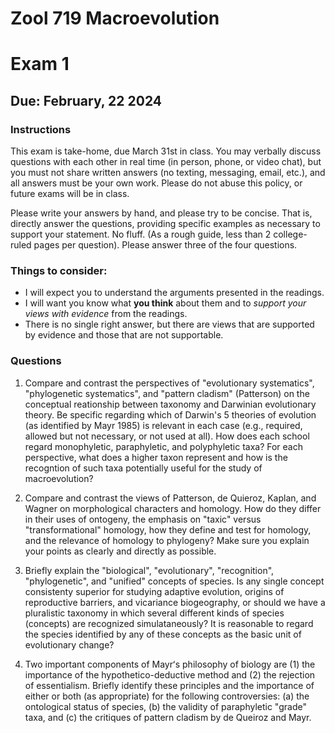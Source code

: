 # Zool 719 Macroevolution
# Exam 1
## Due: February, 22 2024

### Instructions  
This exam is take-home, due March 31st in class. You may verbally discuss questions with each other in real time (in person, phone, or video chat), but you must not share written answers (no texting, messaging, email, etc.), and all answers must be your own work. Please do not abuse this policy, or future exams will be in class.  

Please write your answers by hand, and please try to be concise. That is, directly answer the questions, providing specific examples as necessary to support your statement. No fluff. (As a rough guide, less than 2 college-ruled pages per question). Please answer three of the four questions.  

### Things to consider: 
* I will expect you to understand the arguments presented in the readings.
* I will want you know what **you think** about them and to _support your views with evidence_ from the readings.
* There is no single right answer, but there are views that are supported by evidence and those that are not supportable. 

### Questions  
1. Compare and contrast the perspectives of "evolutionary systematics", "phylogenetic systematics", and "pattern cladism" (Patterson) on the conceptual reationship between taxonomy and Darwinian evolutionary theory. Be specific regarding which of Darwin's 5 theories of evolution (as identified by Mayr 1985) is relevant in each case (e.g., required, allowed but not necessary, or not used at all). How does each school regard monophyletic, paraphyletic, and polyphyletic taxa? For each perspective, what does a higher taxon represent and how is the recogntion of such taxa potentially useful for the study of macroevolution? 

2. Compare and contrast the views of Patterson, de Quieroz, Kaplan, and Wagner on morphological characters and homology. How do they differ in their uses of ontogeny, the emphasis on "taxic" versus "transformational" homology, how they define and test for homology, and the relevance of homology to phylogeny? Make sure you explain your points as clearly and directly as possible.  

3. Briefly explain the "biological", "evolutionary", "recognition", "phylogenetic", and "unified" concepts of species. Is any single concept consistenty superior for studying adaptive evolution, origins of reproductive barriers, and vicariance biogeography, or should we have a pluralistic taxonomy in which several different kinds of species (concepts) are recognized simulataneously? It is reasonable to regard the species identified by any of these concepts as the basic unit of evolutionary change? 

4. Two important components of Mayrʻs philosophy of biology are (1) the importance of the hypothetico-deductive method and (2) the rejection of essentialism. Briefly identify these principles and the importance of either or both (as appropriate) for the following controversies:  (a) the ontological status of species, (b) the validity of paraphyletic "grade" taxa, and (c) the critiques of pattern cladism by de Queiroz and Mayr. 

